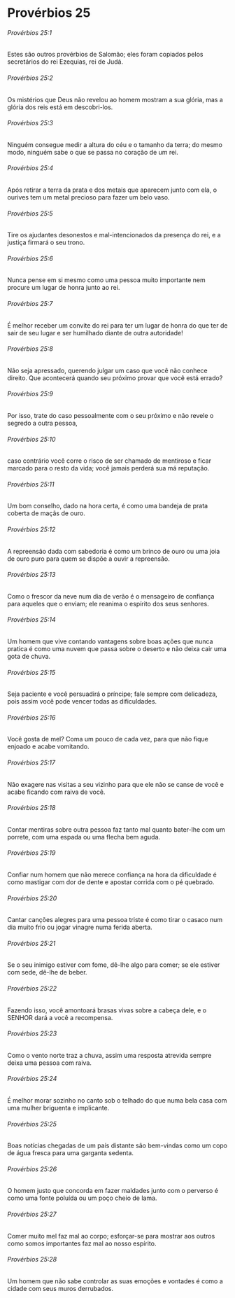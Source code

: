 # Provérbios 25

###### Provérbios 25:1

Estes são outros provérbios de Salomão; eles foram copiados pelos secretários do rei Ezequias, rei de Judá.

###### Provérbios 25:2

Os mistérios que Deus não revelou ao homem mostram a sua glória, mas a glória dos reis está em descobri-los.

###### Provérbios 25:3

Ninguém consegue medir a altura do céu e o tamanho da terra; do mesmo modo, ninguém sabe o que se passa no coração de um rei.

###### Provérbios 25:4

Após retirar a terra da prata e dos metais que aparecem junto com ela, o ourives tem um metal precioso para fazer um belo vaso.

###### Provérbios 25:5

Tire os ajudantes desonestos e mal-intencionados da presença do rei, e a justiça firmará o seu trono.

###### Provérbios 25:6

Nunca pense em si mesmo como uma pessoa muito importante nem procure um lugar de honra junto ao rei.

###### Provérbios 25:7

É melhor receber um convite do rei para ter um lugar de honra do que ter de sair de seu lugar e ser humilhado diante de outra autoridade!

###### Provérbios 25:8

Não seja apressado, querendo julgar um caso que você não conhece direito. Que acontecerá quando seu próximo provar que você está errado?

###### Provérbios 25:9

Por isso, trate do caso pessoalmente com o seu próximo e não revele o segredo a outra pessoa,

###### Provérbios 25:10

caso contrário você corre o risco de ser chamado de mentiroso e ficar marcado para o resto da vida; você jamais perderá sua má reputação.

###### Provérbios 25:11

Um bom conselho, dado na hora certa, é como uma bandeja de prata coberta de maçãs de ouro.

###### Provérbios 25:12

A repreensão dada com sabedoria é como um brinco de ouro ou uma joia de ouro puro para quem se dispõe a ouvir a repreensão.

###### Provérbios 25:13

Como o frescor da neve num dia de verão é o mensageiro de confiança para aqueles que o enviam; ele reanima o espírito dos seus senhores.

###### Provérbios 25:14

Um homem que vive contando vantagens sobre boas ações que nunca pratica é como uma nuvem que passa sobre o deserto e não deixa cair uma gota de chuva.

###### Provérbios 25:15

Seja paciente e você persuadirá o príncipe; fale sempre com delicadeza, pois assim você pode vencer todas as dificuldades.

###### Provérbios 25:16

Você gosta de mel? Coma um pouco de cada vez, para que não fique enjoado e acabe vomitando.

###### Provérbios 25:17

Não exagere nas visitas a seu vizinho para que ele não se canse de você e acabe ficando com raiva de você.

###### Provérbios 25:18

Contar mentiras sobre outra pessoa faz tanto mal quanto bater-lhe com um porrete, com uma espada ou uma flecha bem aguda.

###### Provérbios 25:19

Confiar num homem que não merece confiança na hora da dificuldade é como mastigar com dor de dente e apostar corrida com o pé quebrado.

###### Provérbios 25:20

Cantar canções alegres para uma pessoa triste é como tirar o casaco num dia muito frio ou jogar vinagre numa ferida aberta.

###### Provérbios 25:21

Se o seu inimigo estiver com fome, dê-lhe algo para comer; se ele estiver com sede, dê-lhe de beber.

###### Provérbios 25:22

Fazendo isso, você amontoará brasas vivas sobre a cabeça dele, e o SENHOR dará a você a recompensa.

###### Provérbios 25:23

Como o vento norte traz a chuva, assim uma resposta atrevida sempre deixa uma pessoa com raiva.

###### Provérbios 25:24

É melhor morar sozinho no canto sob o telhado do que numa bela casa com uma mulher briguenta e implicante.

###### Provérbios 25:25

Boas notícias chegadas de um país distante são bem-vindas como um copo de água fresca para uma garganta sedenta.

###### Provérbios 25:26

O homem justo que concorda em fazer maldades junto com o perverso é como uma fonte poluída ou um poço cheio de lama.

###### Provérbios 25:27

Comer muito mel faz mal ao corpo; esforçar-se para mostrar aos outros como somos importantes faz mal ao nosso espírito.

###### Provérbios 25:28

Um homem que não sabe controlar as suas emoções e vontades é como a cidade com seus muros derrubados.

